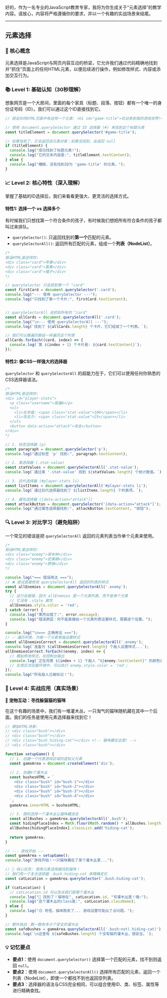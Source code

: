 好的，作为一名专业的JavaScript教育专家，我将为你生成关于“元素选择”的教学内容。请放心，内容将严格遵循你的要求，并以一个有趣的实战场景来结尾。

---

## 元素选择

### 🎯 核心概念
元素选择是JavaScript与网页内容互动的桥梁，它允许我们通过代码精确地找到并“抓住”页面上的任何HTML元素，以便后续进行操作，例如修改样式、内容或添加交互行为。

### 📚 Level 1: 基础认知（30秒理解）
想象网页是一个大房间，里面的每个家具（标题、段落、按钮）都有一个唯一的身份证号码（ID）。我们可以通过这个ID直接找到它。

```javascript
// 假设你的HTML页面中有这样一个元素: <h1 id="game-title">欢迎来到我的游戏世界!</h1>

// 使用 document.querySelector 通过 ID 选择器 (#) 来找到这个标题元素
const titleElement = document.querySelector('#game-title');

// 如果找到了，它会返回该元素对象；如果没找到，会返回 null
if (titleElement) {
  console.log("成功找到了标题元素!");
  console.log("它的文本内容是:", titleElement.textContent);
} else {
  console.log("糟糕，没有找到ID为 'game-title' 的元素。");
}
```

### 📈 Level 2: 核心特性（深入理解）
掌握了基础的ID选择后，我们来看看更强大、更灵活的选择方式。

#### 特性1: 选择一个 vs 选择多个
有时候我们只想找第一个符合条件的孩子，有时候我们想把所有符合条件的孩子都叫过来排队。

- `querySelector()`: 只返回找到的**第一个**匹配的元素。
- `querySelectorAll()`: 返回所有匹配的元素，组成一个**列表（NodeList）**。

```javascript
/*
假设HTML是这样的:
<div class="card">苹果</div>
<div class="card">香蕉</div>
<div class="card">橘子</div>
*/

// querySelector 只会抓到第一个 "card"
const firstCard = document.querySelector('.card');
console.log("--- 使用 querySelector ---");
console.log("只找到了第一个卡片:", firstCard.textContent);


// querySelectorAll 会抓到所有的 "card"
const allCards = document.querySelectorAll('.card');
console.log("\n--- 使用 querySelectorAll ---");
console.log(`找到了 ${allCards.length} 个卡片，它们组成了一个列表。`);

// 我们可以像遍历数组一样遍历这个列表
allCards.forEach((card, index) => {
  console.log(`第 ${index + 1} 个卡片是: ${card.textContent}`);
});
```

#### 特性2: 像CSS一样强大的选择器
`querySelector` 和 `querySelectorAll` 的超能力在于，它们可以使用任何你熟悉的CSS选择器语法。

```javascript
/*
假设HTML是这样的:
<div id="player-stats">
  <p class="username">英雄A</p>
  <ul>
    <li>生命值: <span class="stat-value">100</span></li>
    <li>攻击力: <span class="stat-value">25</span></li>
  </ul>
  <button data-action="attack">攻击</button>
</div>
*/

// 1. 标签选择器 (p)
const paragraph = document.querySelector('p');
console.log("通过标签 'p' 找到:", paragraph.textContent);

// 2. 类选择器 (.stat-value)
const statValues = document.querySelectorAll('.stat-value');
console.log(`通过类 '.stat-value' 找到 ${statValues.length} 个统计数值。`);

// 3. 后代选择器 (#player-stats li)
const listItems = document.querySelectorAll('#player-stats li');
console.log(`通过后代选择器找到了 ${listItems.length} 个列表项。`);

// 4. 属性选择器 ([data-action="attack"])
const attackButton = document.querySelector('[data-action="attack"]');
console.log("通过属性选择器找到:", attackButton.textContent, "按钮");
```

### 🔍 Level 3: 对比学习（避免陷阱）
一个常见的错误是把 `querySelectorAll` 返回的元素列表当作单个元素来使用。

```javascript
/*
假设HTML是这样的:
<div class="enemy">哥布林</div>
<div class="enemy">史莱姆</div>
<div class="enemy">野狼</div>
*/

console.log("=== 错误用法 ===");
// ❌ 尝试直接修改 querySelectorAll 返回的列表的样式
const allEnemies = document.querySelectorAll('.enemy');
try {
  // 这行会报错，因为 allEnemies 是一个元素列表，而不是单个元素
  // 它没有 .style 属性
  allEnemies.style.color = 'red'; 
} catch (error) {
  console.log("果然出错了:", error.message);
  console.log("错误原因：你不能直接给一个元素列表设置样式，需要逐个设置。");
}

console.log("\n=== 正确用法 ===");
// ✅ 遍历列表，为每一个元素单独设置样式
const allEnemiesCorrect = document.querySelectorAll('.enemy');
console.log(`准备为 ${allEnemiesCorrect.length} 个敌人设置样式...`);
allEnemiesCorrect.forEach((enemy, index) => {
  // 模拟修改样式，在控制台输出
  console.log(`正在将第 ${index + 1} 个敌人 "${enemy.textContent}" 的颜色设置为红色。`);
  // 在真实浏览器环境中，可以执行 enemy.style.color = 'red';
});
console.log("所有敌人已被标记！");
```

### 🚀 Level 4: 实战应用（真实场景）
**🐾 宠物互动：寻找躲猫猫的猫咪**

在这个有趣的场景中，我们有一堆灌木丛，一只淘气的猫咪随机藏在其中一个后面。我们的任务是使用元素选择器来找到它！

```javascript
// 模拟HTML场景:
// <div class="bush"></div>
// <div class="bush"></div>
// <div class="bush hiding-cat"></div> <!-- 猫咪藏在这里! -->
// <div class="bush"></div>

function setupGame() {
  // 1. 创建一个代表游戏区域的虚拟父元素
  const gameArea = document.createElement('div');
  
  // 2. 创建4个灌木丛
  const bushesHTML = `
    <div class="bush" id="bush-1"></div>
    <div class="bush" id="bush-2"></div>
    <div class="bush" id="bush-3"></div>
    <div class="bush" id="bush-4"></div>
  `;
  gameArea.innerHTML = bushesHTML;

  // 3. 随机选择一个灌木丛让猫咪藏进去
  const allBushes = gameArea.querySelectorAll('.bush');
  const hidingPlaceIndex = Math.floor(Math.random() * allBushes.length);
  allBushes[hidingPlaceIndex].classList.add('hiding-cat');
  
  return gameArea;
}

// --- 游戏开始 ---
const gameArea = setupGame();
console.log("游戏开始！一只猫咪藏在了某个灌木丛里...");

// 🚀 核心任务: 使用元素选择器找到猫咪！
// 我们用一个复合选择器 .bush.hiding-cat 来精确定位
const catLocation = gameArea.querySelector('.bush.hiding-cat');

if (catLocation) {
  // catLocation.id 可以告诉我们是哪个灌木丛
  console.log("🎉 找到了！猫咪在", catLocation.id, "号灌木丛里！喵~");
  console.log("这个灌木丛的class是:", catLocation.className);
} else {
  console.log("😥 奇怪，猫咪跑丢了... 游戏设置可能出了点问题。");
}

// 额外挑战：数一数有多少个安全的灌木丛
const safeBushes = gameArea.querySelectorAll('.bush:not(.hiding-cat)');
console.log(`\n这里有 ${safeBushes.length} 个没有猫的灌木丛，很安全。`);
```

### 💡 记忆要点
- **要点1**：使用 `document.querySelector()` 选择第一个匹配的元素，找不到则返回 `null`。
- **要点2**：使用 `document.querySelectorAll()` 选择所有匹配的元素，返回一个列表（NodeList），即使一个都找不到也返回空列表。
- **要点3**：选择器的语法与CSS完全相同，可以组合使用ID、类、标签、属性等进行精确查找。

<!--
metadata:
  syntax: const, function
  pattern: DOM-manipulation
  api: document.querySelector, document.querySelectorAll, console.log, Math.random, Math.floor, Element.classList, NodeList.forEach
  concept: DOM-selection, CSS-selectors, NodeList
  difficulty: basic
  dependencies: [无]
  related: [js-sec-6-1-2]
-->